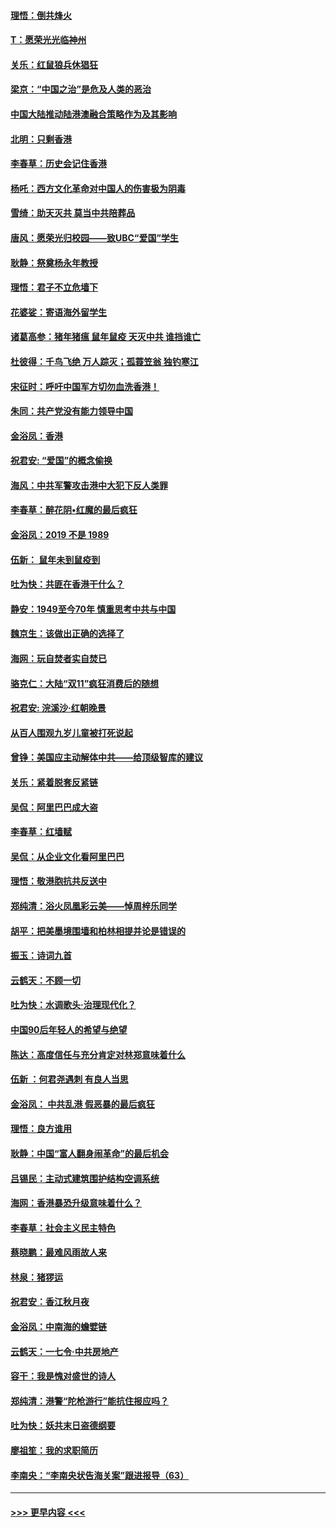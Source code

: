 #### [理悟：倒共烽火](../pages/nsc993/n11668844.md?t=11202344) 
#### [T：愿荣光光临神州](../pages/nsc993/n11668421.md?t=11202344) 
#### [关乐：红鼠狼兵休猖狂](../pages/nsc993/n11668378.md?t=11202344) 
#### [梁京：“中国之治”是危及人类的恶治](../pages/nsc993/n11668328.md?t=11202344) 
#### [中国大陆推动陆港澳融合策略作为及其影响](../pages/nsc993/n11668157.md?t=11202344) 
#### [北明：只剩香港](../pages/nsc993/n11668002.md?t=11202344) 
#### [李春草：历史会记住香港](../pages/nsc993/n11667927.md?t=11202344) 
#### [杨吒：西方文化革命对中国人的伤害极为阴毒](../pages/nsc993/n11664521.md?t=11202344) 
#### [雪绮：助天灭共 莫当中共陪葬品](../pages/nsc993/n11662650.md?t=11202344) 
#### [唐风：愿荣光归校园——致UBC“爱国”学生](../pages/nsc993/n11662194.md?t=11202344) 
#### [耿静：祭奠杨永年教授](../pages/nsc993/n11662514.md?t=11202344) 
#### [理悟：君子不立危墙下](../pages/nsc993/n11662172.md?t=11202344) 
#### [花婆娑：寄语海外留学生](../pages/nsc993/n11662121.md?t=11202344) 
#### [诸葛高参：猪年猪瘟 鼠年鼠疫 天灭中共 谁挡谁亡](../pages/nsc993/n11661980.md?t=11202344) 
#### [杜彼得：千鸟飞绝 万人踪灭；孤蓑笠翁 独钓寒江](../pages/nsc993/n11661170.md?t=11202344) 
#### [宋征时：呼吁中国军方切勿血洗香港！](../pages/nsc993/n11415318.md?t=11202344) 
#### [朱同：共产党没有能力领导中国](../pages/nsc993/n11660421.md?t=11202344) 
#### [金浴凤：香港](../pages/nsc993/n11660419.md?t=11202344) 
#### [祝君安: “爱国”的概念偷换](../pages/nsc993/n11659706.md?t=11202344) 
#### [海风：中共军警攻击港中大犯下反人类罪](../pages/nsc993/n11659632.md?t=11202344) 
#### [李春草：醉花阴•红魔的最后疯狂](../pages/nsc993/n11659287.md?t=11202344) 
#### [金浴凤：2019 不是 1989](../pages/nsc993/n11657663.md?t=11202344) 
#### [伍新： 鼠年未到鼠疫到](../pages/nsc993/n11655098.md?t=11202344) 
#### [吐为快：共匪在香港干什么？](../pages/nsc993/n11654891.md?t=11202344) 
#### [静安：1949至今70年 慎重思考中共与中国](../pages/nsc993/n11651244.md?t=11202344) 
#### [魏京生：该做出正确的选择了](../pages/nsc993/n11653084.md?t=11202344) 
#### [海网：玩自焚者实自焚已](../pages/nsc993/n11652423.md?t=11202344) 
#### [骆克仁：大陆“双11”疯狂消费后的随想](../pages/nsc993/n11652305.md?t=11202344) 
#### [祝君安: 浣溪沙·红朝晚景](../pages/nsc993/n11652258.md?t=11202344) 
#### [从百人围观九岁儿童被打死说起](../pages/nsc993/n11651030.md?t=11202344) 
#### [曾铮：美国应主动解体中共——给顶级智库的建议](../pages/nsc993/n11649888.md?t=11202344) 
#### [关乐：紧着脱套反紧链](../pages/nsc993/n11649069.md?t=11202344) 
#### [吴侃：阿里巴巴成大盗](../pages/nsc993/n11645523.md?t=11202344) 
#### [李春草：红墙赋](../pages/nsc993/n11646389.md?t=11202344) 
#### [吴侃：从企业文化看阿里巴巴](../pages/nsc993/n11645476.md?t=11202344) 
#### [理悟：敬港胞抗共反送中](../pages/nsc993/n11645466.md?t=11202344) 
#### [郑纯清：浴火凤凰彩云美——悼周梓乐同学](../pages/nsc993/n11645155.md?t=11202344) 
#### [胡平：把美墨境围墙和柏林相提并论是错误的](../pages/nsc993/n11645134.md?t=11202344) 
#### [振玉：诗词九首](../pages/nsc993/n11644081.md?t=11202344) 
#### [云鹤天：不顾一切](../pages/nsc993/n11643508.md?t=11202344) 
#### [吐为快：水调歌头·治理现代化？](../pages/nsc993/n11643485.md?t=11202344) 
#### [中国90后年轻人的希望与绝望](../pages/nsc993/n11642317.md?t=11202344) 
#### [陈达：高度信任与充分肯定对林郑意味着什么](../pages/nsc993/n11641441.md?t=11202344) 
#### [伍新 ：何君尧遇刺 有良人当思](../pages/nsc993/n11641503.md?t=11202344) 
#### [金浴凤： 中共乱港  假恶暴的最后疯狂](../pages/nsc993/n11641495.md?t=11202344) 
#### [理悟：良方谁用](../pages/nsc993/n11641463.md?t=11202344) 
#### [耿静：中国“富人翻身闹革命”的最后机会](../pages/nsc993/n11640655.md?t=11202344) 
#### [吕锡民：主动式建筑围护结构空调系统](../pages/nsc993/n11640168.md?t=11202344) 
#### [海网：香港暴恐升级意味着什么？](../pages/nsc993/n11635904.md?t=11202344) 
#### [李春草：社会主义民主特色](../pages/nsc993/n11634657.md?t=11202344) 
#### [蔡晓鹏：最难风雨故人来](../pages/nsc993/n11633145.md?t=11202344) 
#### [林泉：猪猡运](../pages/nsc993/n11631469.md?t=11202344) 
#### [祝君安：香江秋月夜](../pages/nsc993/n11631440.md?t=11202344) 
#### [金浴凤：中南海的蟾嬖链](../pages/nsc993/n11631290.md?t=11202344) 
#### [云鹤天：一七令·中共房地产](../pages/nsc993/n11630084.md?t=11202344) 
#### [容干：我是愧对盛世的诗人](../pages/nsc993/n11630059.md?t=11202344) 
#### [郑纯清：港警“陀枪游行”能抗住报应吗？](../pages/nsc993/n11629999.md?t=11202344) 
#### [吐为快：妖共末日盗德纲要](../pages/nsc993/n11628610.md?t=11202344) 
#### [廖祖笙：我的求职简历](../pages/nsc993/n11628492.md?t=11202344) 
#### [李南央：“李南央状告海关案”跟进报导（63）](../pages/nsc993/n11627039.md?t=11202344) 

----
#### [ >>> 更早内容 <<< ](../indexes/nsc993-earlier.md)
